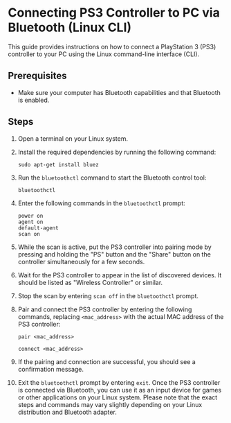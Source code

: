 # Connecting PS3 Controller to PC via Bluetooth (Linux CLI)

This guide provides instructions on how to connect a PlayStation 3 (PS3) controller to your PC using the Linux command-line interface (CLI).

## Prerequisites

- Make sure your computer has Bluetooth capabilities and that Bluetooth is enabled.

## Steps

1. Open a terminal on your Linux system.

2. Install the required dependencies by running the following command:

    ```
    sudo apt-get install bluez
    ```


3. Run the `bluetoothctl` command to start the Bluetooth control tool:

    ```
    bluetoothctl
    ```

4. Enter the following commands in the `bluetoothctl` prompt:

   ```
   power on
   agent on
   default-agent
   scan on
   ```


5. While the scan is active, put the PS3 controller into pairing mode by pressing and holding the "PS" button and the "Share" button on the controller simultaneously for a few seconds.

6. Wait for the PS3 controller to appear in the list of discovered devices. It should be listed as "Wireless Controller" or similar.

7. Stop the scan by entering `scan off` in the `bluetoothctl` prompt.

8. Pair and connect the PS3 controller by entering the following commands, replacing `<mac_address>` with the actual MAC address of the PS3 controller:

   ```
   pair <mac_address>
   ```
   ```
   connect <mac_address>
   ```

9. If the pairing and connection are successful, you should see a confirmation message.

10. Exit the `bluetoothctl` prompt by entering `exit`.
Once the PS3 controller is connected via Bluetooth, you can use it as an input device for games or other applications on your Linux system.
Please note that the exact steps and commands may vary slightly depending on your Linux distribution and Bluetooth adapter.



